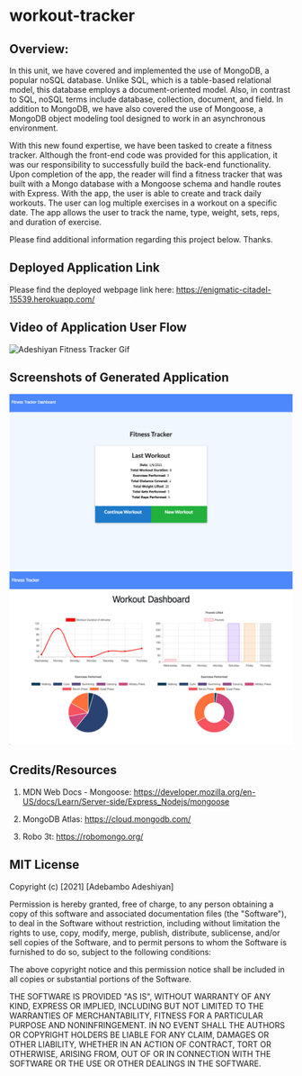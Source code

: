 # workout-tracker

## Overview:

In this unit, we have covered and implemented the use of MongoDB, a popular noSQL database. Unlike SQL, which is a table-based relational model, this database employs a document-oriented model. Also, in contrast to SQL, noSQL terms include database, collection, document, and field. In addition to MongoDB, we have also covered the use of Mongoose, a MongoDB object modeling tool designed to work in an asynchronous environment.

With this new found expertise, we have been tasked to create a fitness tracker. Although the front-end code was provided for this application, it was our responsibility to successfully build the back-end functionality. Upon completion of the app, the reader will find a fitness tracker that was built with a Mongo database with a Mongoose schema and handle routes with Express. With the app, the user is able to create and track daily workouts. The user can log multiple exercises in a workout on a specific date. The app allows the user to track the name, type, weight, sets, reps, and duration of exercise.

Please find additional information regarding this project below. Thanks.

## Deployed Application Link

Please find the deployed webpage link here: https://enigmatic-citadel-15539.herokuapp.com/

## Video of Application User Flow

![Adeshiyan Fitness Tracker Gif](./public/assets/tracker.gif)

## Screenshots of Generated Application

![Adeshiyan Fitness Tracker Screenshot](./public/assets/tracker1.png)
![Adeshiyan Fitness Tracker Screenshot](./public/assets/tracker2.png)

## Credits/Resources

1. MDN Web Docs - Mongoose: https://developer.mozilla.org/en-US/docs/Learn/Server-side/Express_Nodejs/mongoose

2. MongoDB Atlas: https://cloud.mongodb.com/

3. Robo 3t: https://robomongo.org/

## MIT License

Copyright (c) [2021] [Adebambo Adeshiyan]

Permission is hereby granted, free of charge, to any person obtaining a copy
of this software and associated documentation files (the "Software"), to deal
in the Software without restriction, including without limitation the rights
to use, copy, modify, merge, publish, distribute, sublicense, and/or sell
copies of the Software, and to permit persons to whom the Software is
furnished to do so, subject to the following conditions:

The above copyright notice and this permission notice shall be included in all
copies or substantial portions of the Software.

THE SOFTWARE IS PROVIDED "AS IS", WITHOUT WARRANTY OF ANY KIND, EXPRESS OR
IMPLIED, INCLUDING BUT NOT LIMITED TO THE WARRANTIES OF MERCHANTABILITY,
FITNESS FOR A PARTICULAR PURPOSE AND NONINFRINGEMENT. IN NO EVENT SHALL THE
AUTHORS OR COPYRIGHT HOLDERS BE LIABLE FOR ANY CLAIM, DAMAGES OR OTHER
LIABILITY, WHETHER IN AN ACTION OF CONTRACT, TORT OR OTHERWISE, ARISING FROM,
OUT OF OR IN CONNECTION WITH THE SOFTWARE OR THE USE OR OTHER DEALINGS IN THE
SOFTWARE.
